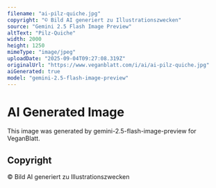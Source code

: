 ```yaml
---
filename: "ai-pilz-quiche.jpg"
copyright: "© Bild AI generiert zu Illustrationszwecken"
source: "Gemini 2.5 Flash Image Preview"
altText: "Pilz-Quiche"
width: 2000
height: 1250
mimeType: "image/jpeg"
uploadDate: "2025-09-04T09:27:08.319Z"
originalUrl: "https://www.veganblatt.com/i/ai/ai-pilz-quiche.jpg"
aiGenerated: true
model: "gemini-2.5-flash-image-preview"
---
```


# AI Generated Image

This image was generated by gemini-2.5-flash-image-preview for VeganBlatt.

## Copyright
© Bild AI generiert zu Illustrationszwecken

